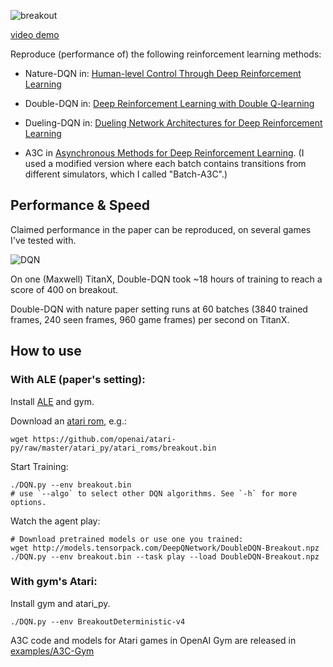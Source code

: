 ![breakout](breakout.jpg)

[video demo](https://youtu.be/o21mddZtE5Y)

Reproduce (performance of) the following reinforcement learning methods:

+ Nature-DQN in:
[Human-level Control Through Deep Reinforcement Learning](http://www.nature.com/nature/journal/v518/n7540/full/nature14236.html)

+ Double-DQN in:
[Deep Reinforcement Learning with Double Q-learning](http://arxiv.org/abs/1509.06461)

+ Dueling-DQN in: [Dueling Network Architectures for Deep Reinforcement Learning](https://arxiv.org/abs/1511.06581)

+ A3C in [Asynchronous Methods for Deep Reinforcement Learning](http://arxiv.org/abs/1602.01783). (I
used a modified version where each batch contains transitions from different simulators, which I called "Batch-A3C".)

## Performance & Speed
Claimed performance in the paper can be reproduced, on several games I've tested with.

![DQN](curve-breakout.png)

On one (Maxwell) TitanX, Double-DQN took ~18 hours of training to reach a score of 400 on breakout.

Double-DQN with nature paper setting runs at 60 batches (3840 trained frames, 240 seen frames, 960 game frames) per second on TitanX.

## How to use

### With ALE (paper's setting):
Install [ALE](https://github.com/mgbellemare/Arcade-Learning-Environment) and gym.

Download an [atari rom](https://github.com/openai/atari-py/tree/master/atari_py/atari_roms), e.g.:
```
wget https://github.com/openai/atari-py/raw/master/atari_py/atari_roms/breakout.bin
```

Start Training:
```
./DQN.py --env breakout.bin
# use `--algo` to select other DQN algorithms. See `-h` for more options.
```

Watch the agent play:
```
# Download pretrained models or use one you trained:
wget http://models.tensorpack.com/DeepQNetwork/DoubleDQN-Breakout.npz
./DQN.py --env breakout.bin --task play --load DoubleDQN-Breakout.npz
```

### With gym's Atari:

Install gym and atari_py.

```
./DQN.py --env BreakoutDeterministic-v4
```

A3C code and models for Atari games in OpenAI Gym are released in [examples/A3C-Gym](../A3C-Gym)
